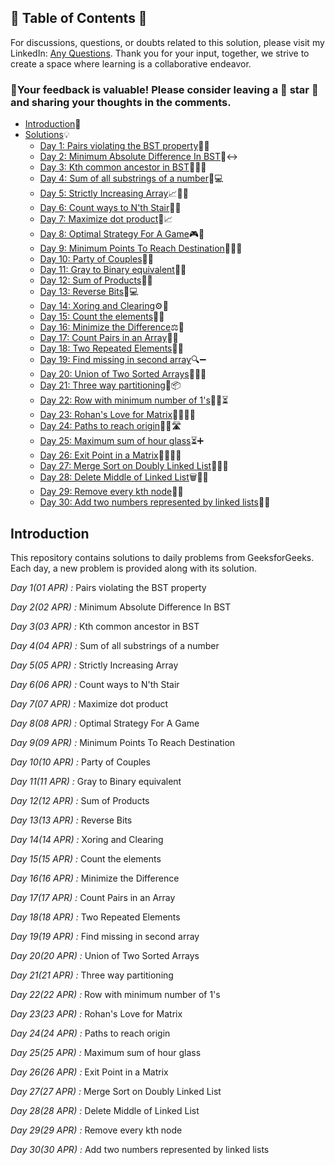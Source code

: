 ## 📜 Table of Contents 📜

For discussions, questions, or doubts related to this solution, please visit my LinkedIn: [Any Questions](https://www.linkedin.com/in/patel-hetkumar-sandipbhai-8b110525a/). Thank you for your input, together, we strive to create a space where learning is a collaborative endeavor.

### 🔮Your feedback is valuable! Please consider leaving a 🌟 star 🌟 and sharing your thoughts in the comments.

- [Introduction](https://github.com/Hunterdii/GeeksforGeeks-POTD/blob/main/README.md)📝
- [Solutions](https://github.com/Hunterdii/GeeksforGeeks-POTD/tree/main/April%202024%20GFG%20SOLUTION)💡
  - [Day 1: Pairs violating the BST property](<https://github.com/Hunterdii/GeeksforGeeks-POTD/blob/main/April%202024%20GFG%20SOLUTION/01(April)%20Pairs%20violating%20the%20BST%20property.md>)🌳🚫
  - [Day 2: Minimum Absolute Difference In BST](<https://github.com/Hunterdii/GeeksforGeeks-POTD/blob/main/April%202024%20GFG%20SOLUTION/02(April)%20Minimum%20Absolute%20Difference%20In%20BST.md>)🌳↔️
  - [Day 3: Kth common ancestor in BST](<https://github.com/Hunterdii/GeeksforGeeks-POTD/blob/main/April%202024%20GFG%20SOLUTION/03(April)%20Kth%20common%20ancestor%20in%20BST.md>)🌳🕵️‍♂️
  - [Day 4: Sum of all substrings of a number](<https://github.com/Hunterdii/GeeksforGeeks-POTD/blob/main/April%202024%20GFG%20SOLUTION/04(April)%20Sum%20of%20all%20substrings%20of%20a%20number.md>)🔢💻
  - [Day 5: Strictly Increasing Array](<https://github.com/Hunterdii/GeeksforGeeks-POTD/blob/main/April%202024%20GFG%20SOLUTION/05(April)%20Strictly%20Increasing%20Array.md>)📈🔼🔢
  - [Day 6: Count ways to N'th Stair](<https://github.com/Hunterdii/GeeksforGeeks-POTD/blob/main/April%202024%20GFG%20SOLUTION/06(April)%20Count%20Ways%20to%20N'th%20Stair.md>)🔢🎢
  - [Day 7: Maximize dot product](<https://github.com/Hunterdii/GeeksforGeeks-POTD/blob/main/April%202024%20GFG%20SOLUTION/07(April)%20Maximize%20dot%20product.md>)🎯📈
  - [Day 8: Optimal Strategy For A Game](<https://github.com/Hunterdii/GeeksforGeeks-POTD/blob/main/April%202024%20GFG%20SOLUTION/08(April)%20Optimal%20Strategy%20For%20A%20Game.md>)🎮🤔
  - [Day 9: Minimum Points To Reach Destination](<https://github.com/Hunterdii/GeeksforGeeks-POTD/blob/main/April%202024%20GFG%20SOLUTION/09(April)%20Minimum%20Points%20To%20Reach%20Destination.md>)🏃‍♂️🎯
  - [Day 10: Party of Couples](<https://github.com/Hunterdii/GeeksforGeeks-POTD/blob/main/April%202024%20GFG%20SOLUTION/10(April)%20Party%20of%20Couples.md>)👫🥂
  - [Day 11: Gray to Binary equivalent](<https://github.com/Hunterdii/GeeksforGeeks-POTD/blob/main/April%202024%20GFG%20SOLUTION/11(April)%20Gray%20to%20Binary%20equivalent.md>)🧮🔣
  - [Day 12: Sum of Products](<https://github.com/Hunterdii/GeeksforGeeks-POTD/blob/main/April%202024%20GFG%20SOLUTION/12(April)%20Sum%20of%20Products.md>)🔢➕
  - [Day 13: Reverse Bits](<https://github.com/Hunterdii/GeeksforGeeks-POTD/blob/main/April%202024%20GFG%20SOLUTION/13(April)%20Reverse%20Bits.md>)🔀💻
  - [Day 14: Xoring and Clearing](<https://github.com/Hunterdii/GeeksforGeeks-POTD/blob/main/April%202024%20GFG%20SOLUTION/14(April)%20Xoring%20and%20Clearing.md>)⚙️🧹
  - [Day 15: Count the elements](<https://github.com/Hunterdii/GeeksforGeeks-POTD/blob/main/April%202024%20GFG%20SOLUTION/15(April)%20Count%20the%20elements.md>)🔢🔝
  - [Day 16: Minimize the Difference](<https://github.com/Hunterdii/GeeksforGeeks-POTD/blob/main/April%202024%20GFG%20SOLUTION/16(April)%20Minimize%20the%20Difference.md>)⚖️🎯
  - [Day 17: Count Pairs in an Array](<https://github.com/Hunterdii/GeeksforGeeks-POTD/blob/main/April%202024%20GFG%20SOLUTION/17(April)%20%20Count%20Pairs%20in%20an%20Array.md>)👫🔢
  - [Day 18: Two Repeated Elements](<https://github.com/Hunterdii/GeeksforGeeks-POTD/blob/main/April%202024%20GFG%20SOLUTION/18(April)%20Two%20Repeated%20Elements.md>)🔁🔢
  - [Day 19: Find missing in second array](<https://github.com/Hunterdii/GeeksforGeeks-POTD/blob/main/April%202024%20GFG%20SOLUTION/19(April)%20Find%20missing%20in%20second%20array.md>)🔍➖
  - [Day 20: Union of Two Sorted Arrays](<https://github.com/Hunterdii/GeeksforGeeks-POTD/blob/main/April%202024%20GFG%20SOLUTION/20(April)%20Union%20of%20Two%20Sorted%20Arrays.md>)🔄🤝📝
  - [Day 21: Three way partitioning](<https://github.com/Hunterdii/GeeksforGeeks-POTD/blob/main/April%202024%20GFG%20SOLUTION/21(April)%20Three%20way%20partitioning.md>)🔀📦
  - [Day 22: Row with minimum number of 1's](<https://github.com/Hunterdii/GeeksforGeeks-POTD/blob/main/April%202024%20GFG%20SOLUTION/22(April)%20Row%20with%20minimum%20number%20of%201's.md>)👫👫⏳
  - [Day 23: Rohan's Love for Matrix](<https://github.com/Hunterdii/GeeksforGeeks-POTD/blob/main/April%202024%20GFG%20SOLUTION/23(April)%20Rohan's%20Love%20for%20Matrix.md>)📐🔢🕵️‍♂️
  - [Day 24: Paths to reach origin](<https://github.com/Hunterdii/GeeksforGeeks-POTD/blob/main/April%202024%20GFG%20SOLUTION/24(April)%20Paths%20to%20reach%20origin.md>)🏃‍♂️🛣️
  - [Day 25: Maximum sum of hour glass](<https://github.com/Hunterdii/GeeksforGeeks-POTD/blob/main/April%202024%20GFG%20SOLUTION/25(April)%20Maximum%20Sum%20of%20Hourglass.md>)⏳➕
  - [Day 26: Exit Point in a Matrix](<https://github.com/Hunterdii/GeeksforGeeks-POTD/blob/main/April%202024%20GFG%20SOLUTION/26(April)%20Exit%20Point%20in%20a%20Matrix.md>)🚪🚶‍♂️🔢
  - [Day 27: Merge Sort on Doubly Linked List](<https://github.com/Hunterdii/GeeksforGeeks-POTD/blob/main/April%202024%20GFG%20SOLUTION/27(April)%20Merge%20Sort%20on%20Doubly%20Linked%20List.md>)🔄🔀🤝
  - [Day 28: Delete Middle of Linked List](<https://github.com/Hunterdii/GeeksforGeeks-POTD/blob/main/April%202024%20GFG%20SOLUTION/28(April)%20Delete%20Middle%20of%20Linked%20List.md>)🗑️🚮🔗
  - [Day 29: Remove every kth node](<https://github.com/Hunterdii/GeeksforGeeks-POTD/blob/main/April%202024%20GFG%20SOLUTION/29(April)%20Remove%20every%20kth%20node.md>)🧹🔗
  - [Day 30: Add two numbers represented by linked lists](<https://github.com/Hunterdii/GeeksforGeeks-POTD/blob/main/April%202024%20GFG%20SOLUTION/30(April)%20Add%20two%20numbers%20represented%20by%20linked%20lists.md>)🔢➕

## Introduction

This repository contains solutions to daily problems from GeeksforGeeks. Each day, a new problem is provided along with its solution.

_Day 1(01 APR) :_ Pairs violating the BST property

_Day 2(02 APR) :_ Minimum Absolute Difference In BST

_Day 3(03 APR) :_ Kth common ancestor in BST

_Day 4(04 APR) :_ Sum of all substrings of a number

_Day 5(05 APR) :_ Strictly Increasing Array

_Day 6(06 APR) :_ Count ways to N'th Stair

_Day 7(07 APR) :_ Maximize dot product

_Day 8(08 APR) :_ Optimal Strategy For A Game

_Day 9(09 APR) :_ Minimum Points To Reach Destination

_Day 10(10 APR) :_ Party of Couples

_Day 11(11 APR) :_ Gray to Binary equivalent

_Day 12(12 APR) :_ Sum of Products

_Day 13(13 APR) :_ Reverse Bits

_Day 14(14 APR) :_ Xoring and Clearing

_Day 15(15 APR) :_ Count the elements

_Day 16(16 APR) :_ Minimize the Difference

_Day 17(17 APR) :_ Count Pairs in an Array

_Day 18(18 APR) :_ Two Repeated Elements

_Day 19(19 APR) :_ Find missing in second array

_Day 20(20 APR) :_ Union of Two Sorted Arrays

_Day 21(21 APR) :_ Three way partitioning

_Day 22(22 APR) :_ Row with minimum number of 1's

_Day 23(23 APR) :_ Rohan's Love for Matrix

_Day 24(24 APR) :_ Paths to reach origin

_Day 25(25 APR) :_ Maximum sum of hour glass

_Day 26(26 APR) :_ Exit Point in a Matrix

_Day 27(27 APR) :_ Merge Sort on Doubly Linked List

_Day 28(28 APR) :_ Delete Middle of Linked List

_Day 29(29 APR) :_ Remove every kth node

_Day 30(30 APR) :_ Add two numbers represented by linked lists
